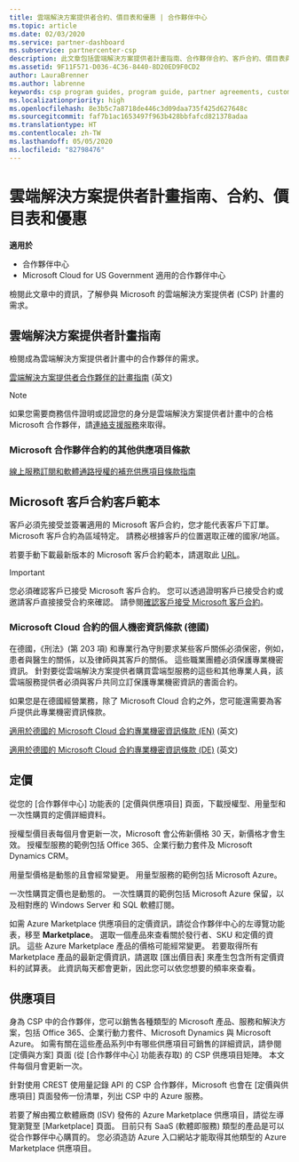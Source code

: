 ```yaml
---
title: 雲端解決方案提供者合約、價目表和優惠 | 合作夥伴中心
ms.topic: article
ms.date: 02/03/2020
ms.service: partner-dashboard
ms.subservice: partnercenter-csp
description: 此文章包括雲端解決方案提供者計畫指南、合作夥伴合約、客戶合約、價目表與供應項目的連結。
ms.assetid: 9F11F571-D036-4C36-8440-8D20ED9F0CD2
author: LauraBrenner
ms.author: labrenne
keywords: csp program guides, program guide, partner agreements, customer agreement, price lists, offers, 雲端解決方案提供者計畫指南, 計畫指南, 合作夥伴合約, 客戶合約, 價目表, 供應項目
ms.localizationpriority: high
ms.openlocfilehash: 8e3b5c7a8718de446c3d09daa735f425d627648c
ms.sourcegitcommit: faf7b1ac1653497f963b428bbfafcd821378adaa
ms.translationtype: HT
ms.contentlocale: zh-TW
ms.lasthandoff: 05/05/2020
ms.locfileid: "82798476"
---
```

# <a name="cloud-solution-provider-program-guide-agreements-price-lists-and-offers"></a>雲端解決方案提供者計畫指南、合約、價目表和優惠

**適用於**

-  合作夥伴中心
-  Microsoft Cloud for US Government 適用的合作夥伴中心


檢閱此文章中的資訊，了解參與 Microsoft 的雲端解決方案提供者 (CSP) 計畫的需求。

## <a name="cloud-solution-provider-program-guide"></a>雲端解決方案提供者計畫指南

檢閱成為雲端解決方案提供者計畫中的合作夥伴的需求。

[雲端解決方案提供者合作夥伴的計畫指南](https://go.microsoft.com/fwlink/p/?LinkId=617100) \(英文\)

>[!Note]
>如果您需要商務信件證明或認證您的身分是雲端解決方案提供者計畫中的合格 Microsoft 合作夥伴，請[連絡支援服務](https://partner.microsoft.com/pcv/servicerequests/create)來取得。

### <a name="additional-offer-terms-to-the-microsoft-partner-agreement"></a>Microsoft 合作夥伴合約的其他供應項目條款

[線上服務訂閱和軟體通路授權的補充供應項目條款指南](https://query.prod.cms.rt.microsoft.com/cms/api/am/binary/RE3NOo7)

## <a name="microsoft-customer-agreement-customer-templates"></a>Microsoft 客戶合約客戶範本

客戶必須先接受並簽署適用的 Microsoft 客戶合約，您才能代表客戶下訂單。 Microsoft 客戶合約為區域特定。 請務必根據客戶的位置選取正確的國家/地區。

若要手動下載最新版本的 Microsoft 客戶合約範本，請選取此 [URL](https://aka.ms/customeragreement)。

>[!IMPORTANT]
>您必須確認客戶已接受 Microsoft 客戶合約。 您可以透過證明客戶已接受合約或邀請客戶直接接受合約來確認。 請參閱[確認客戶接受 Microsoft 客戶合約](confirm-customer-agreement.md)。

### <a name="professional-secrecy-amendment-to-the-microsoft-cloud-agreement-germany"></a>Microsoft Cloud 合約的個人機密資訊條款 (德國)

在德國，《刑法》(第 203 項) 和專業行為守則要求某些客戶關係必須保密，例如，患者與醫生的關係，以及律師與其客戶的關係。 這些職業團體必須保護專業機密資訊。 針對要從雲端解決方案提供者購買雲端型服務的這些和其他專業人員，該雲端服務提供者必須與客戶共同立訂保護專業機密資訊的書面合約。

如果您是在德國經營業務，除了 Microsoft Cloud 合約之外，您可能還需要為客戶提供此專業機密資訊條款。

[適用於德國的 Microsoft Cloud 合約專業機密資訊條款 (EN)](https://go.microsoft.com/fwlink/?linkid=2030827&clcid=0x409) \(英文\)

[適用於德國的 Microsoft Cloud 合約專業機密資訊條款 (DE)](https://go.microsoft.com/fwlink/?linkid=2030827&clcid=0x407) \(英文\)

## <a name="pricing"></a>定價

從您的 [合作夥伴中心]  功能表的 [定價與供應項目]  頁面，下載授權型、用量型和一次性購買的定價詳細資料。

授權型價目表每個月會更新一次，Microsoft 會公佈新價格 30 天，新價格才會生效。 授權型服務的範例包括 Office 365、企業行動力套件及 Microsoft Dynamics CRM。 

用量型價格是動態的且會經常變更。 用量型服務的範例包括 Microsoft Azure。

一次性購買定價也是動態的。 一次性購買的範例包括 Microsoft Azure 保留，以及相對應的 Windows Server 和 SQL 軟體訂閱。

如需 Azure Marketplace 供應項目的定價資訊，請從合作夥伴中心的左導覽功能表，移至 **Marketplace**。 選取一個產品來查看關於發行者、SKU 和定價的資訊。 這些 Azure Marketplace 產品的價格可能經常變更。 若要取得所有 Marketplace 產品的最新定價資訊，請選取 [匯出價目表]  來產生包含所有定價資料的試算表。 此資訊每天都會更新，因此您可以依您想要的頻率來查看。

## <a name="offers"></a>供應項目

身為 CSP 中的合作夥伴，您可以銷售各種類型的 Microsoft 產品、服務和解決方案，包括 Office 365、企業行動力套件、Microsoft Dynamics 與 Microsoft Azure。 如需有關在這些產品系列中有哪些供應項目可銷售的詳細資訊，請參閱 [定價與方案]  頁面 (從 [合作夥伴中心]  功能表存取) 的 CSP 供應項目矩陣。 本文件每個月會更新一次。

針對使用 CREST 使用量記錄 API 的 CSP 合作夥伴，Microsoft 也會在 [定價與供應項目]  頁面發佈一份清單，列出 CSP 中的 Azure 服務。

若要了解由獨立軟體廠商 (ISV) 發佈的 Azure Marketplace 供應項目，請從左導覽瀏覽至 [Marketplace]  頁面。 目前只有 SaaS (軟體即服務) 類型的產品是可以從合作夥伴中心購買的。 您必須造訪 Azure 入口網站才能取得其他類型的 Azure Marketplace 供應項目。
